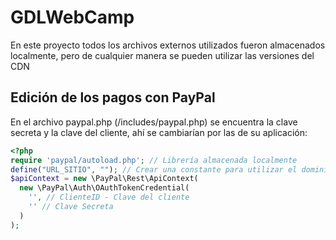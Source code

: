 ﻿# GDLWebCamp

En este proyecto todos los archivos externos utilizados fueron almacenados localmente, pero de cualquier manera se pueden utilizar las versiones del CDN

## Edición de los pagos con PayPal

En el archivo paypal.php (/includes/paypal.php) se encuentra la clave secreta y la clave del cliente, ahí se cambiarían por las de su aplicación:

```php
<?php
require 'paypal/autoload.php'; // Librería almacenada localmente
define("URL_SITIO", ""); // Crear una constante para utilizar el dominio general del sitio, por ejemplo 'http://localhost/gdlwebcamp'
$apiContext = new \PayPal\Rest\ApiContext(
  new \PayPal\Auth\OAuthTokenCredential(
    '', // ClienteID - Clave del cliente
    '' // Clave Secreta
  )
);
```
